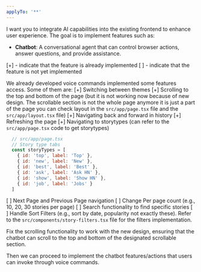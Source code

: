 ```yaml
---
applyTo: '**'
---
```


I want you to integrate AI capabilities into the existing frontend to enhance user experience. The goal is to implement features such as:
- **Chatbot**: A conversational agent that can control browser actions, answer questions, and provide assistance.

[+] - indicate that the feature is already implemented
[ ] - indicate that the feature is not yet implemented

We already developed voice commands implemented some features access. Some of them are:
[+] Switching between themes
[+] Scrolling to the top and bottom of the page (but it is not working now because of new design. The scrollable section is not the whole page anymore it is just a part of the page you can check layout in the `src/app/page.tsx` file and the `src/app/layout.tsx` file)
[+] Navigating back and forward in history
[+] Refreshing the page
[+] Navigating to storytypes (can refer to the `src/app/page.tsx` code to get storytypes)
```javascript
  // src/app/page.tsx
  // Story type tabs
  const storyTypes = [
    { id: 'top', label: 'Top' },
    { id: 'new', label: 'New' },
    { id: 'best', label: 'Best' },
    { id: 'ask', label: 'Ask HN' },
    { id: 'show', label: 'Show HN' },
    { id: 'job', label: 'Jobs' }
  ]
```
[ ] Next Page and Previous Page navigation 
[ ] Change Per page count (e.g., 10, 20, 30 stories per page)
[ ] Search functionality to find specific stories
[ ] Handle Sort Filters (e.g., sort by date, popularity not exactly these). Refer to the `src/components/story-filters.tsx` file for the filters implementation.

Fix the scrolling functionality to work with the new design, ensuring that the chatbot can scroll to the top and bottom of the designated scrollable section.

Then we can proceed to implement the chatbot features/actions that users can invoke through voice commands.